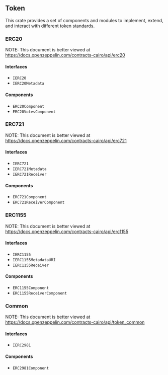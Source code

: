 ## Token

This crate provides a set of components and modules to implement, extend, and interact with different token
standards.

### ERC20

NOTE: This document is better viewed at https://docs.openzeppelin.com/contracts-cairo/api/erc20

#### Interfaces

- `IERC20`
- `IERC20Metadata`

#### Components

- `ERC20Component`
- `ERC20VotesComponent`

### ERC721

NOTE: This document is better viewed at https://docs.openzeppelin.com/contracts-cairo/api/erc721

#### Interfaces

- `IERC721`
- `IERC721Metadata`
- `IERC721Receiver`

#### Components

- `ERC721Component`
- `ERC721ReceiverComponent`

### ERC1155

NOTE: This document is better viewed at https://docs.openzeppelin.com/contracts-cairo/api/erc1155

#### Interfaces

- `IERC1155`
- `IERC1155MetadataURI`
- `IERC1155Receiver`

#### Components

- `ERC1155Component`
- `ERC1155ReceiverComponent`

### Common

NOTE: This document is better viewed at https://docs.openzeppelin.com/contracts-cairo/api/token_common

#### Interfaces

- `IERC2981`

#### Components

- `ERC2981Component`
